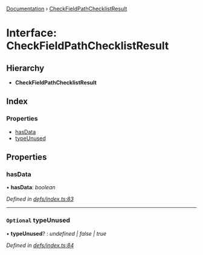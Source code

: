 [Documentation](../README.md) › [CheckFieldPathChecklistResult](checkfieldpathchecklistresult.md)

# Interface: CheckFieldPathChecklistResult

## Hierarchy

* **CheckFieldPathChecklistResult**

## Index

### Properties

* [hasData](checkfieldpathchecklistresult.md#hasdata)
* [typeUnused](checkfieldpathchecklistresult.md#optional-typeunused)

## Properties

###  hasData

• **hasData**: *boolean*

*Defined in [defs/index.ts:83](https://github.com/badbatch/graphql-box/blob/7171508/packages/cache-manager/src/defs/index.ts#L83)*

___

### `Optional` typeUnused

• **typeUnused**? : *undefined | false | true*

*Defined in [defs/index.ts:84](https://github.com/badbatch/graphql-box/blob/7171508/packages/cache-manager/src/defs/index.ts#L84)*
